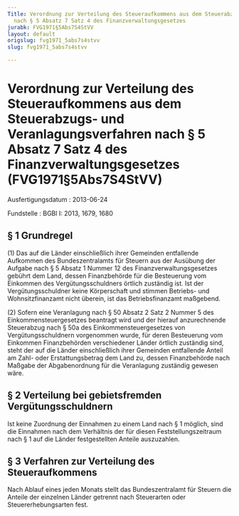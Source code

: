 ```yaml
---
Title: Verordnung zur Verteilung des Steueraufkommens aus dem Steuerabzugs- und Veranlagungsverfahren
  nach § 5 Absatz 7 Satz 4 des Finanzverwaltungsgesetzes
jurabk: FVG1971§5Abs7S4StVV
layout: default
origslug: fvg1971_5abs7s4stvv
slug: fvg1971_5abs7s4stvv

---
```


# Verordnung zur Verteilung des Steueraufkommens aus dem Steuerabzugs- und Veranlagungsverfahren nach § 5 Absatz 7 Satz 4 des Finanzverwaltungsgesetzes (FVG1971§5Abs7S4StVV)

Ausfertigungsdatum
:   2013-06-24

Fundstelle
:   BGBl I: 2013, 1679, 1680


## § 1 Grundregel

(1) Das auf die Länder einschließlich ihrer Gemeinden entfallende Aufkommen des Bundeszentralamts für Steuern aus der Ausübung der Aufgabe nach § 5 Absatz 1 Nummer 12 des Finanzverwaltungsgesetzes gebührt dem Land, dessen Finanzbehörde für die Besteuerung vom Einkommen des Vergütungsschuldners örtlich zuständig ist. Ist der Vergütungsschuldner keine Körperschaft und stimmen Betriebs- und Wohnsitzfinanzamt nicht überein, ist das Betriebsfinanzamt maßgebend.

(2) Sofern eine Veranlagung nach § 50 Absatz 2 Satz 2 Nummer 5 des Einkommensteuergesetzes beantragt wird und der hierauf anzurechnende Steuerabzug nach § 50a des Einkommensteuergesetzes von Vergütungsschuldnern vorgenommen wurde, für deren Besteuerung vom Einkommen Finanzbehörden verschiedener Länder örtlich zuständig sind, steht der auf die Länder einschließlich ihrer Gemeinden entfallende Anteil am Zahl- oder Erstattungsbetrag dem Land zu, dessen Finanzbehörde nach Maßgabe der Abgabenordnung für die Veranlagung zuständig gewesen wäre.


## § 2 Verteilung bei gebietsfremden Vergütungsschuldnern

Ist keine Zuordnung der Einnahmen zu einem Land nach § 1 möglich, sind die Einnahmen nach dem Verhältnis der für diesen Feststellungszeitraum nach § 1 auf die Länder festgestellten Anteile auszuzahlen.


## § 3 Verfahren zur Verteilung des Steueraufkommens

Nach Ablauf eines jeden Monats stellt das Bundeszentralamt für Steuern die Anteile der einzelnen Länder getrennt nach Steuerarten oder Steuererhebungsarten fest.

